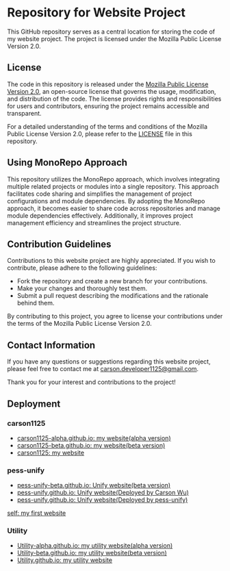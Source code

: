 # Repository for Website Project

This GitHub repository serves as a central location for storing the code of my website project. The project is licensed under the Mozilla Public License Version 2.0.

## License

The code in this repository is released under the [Mozilla Public License Version 2.0](https://www.mozilla.org/en-US/MPL/2.0/), an open-source license that governs the usage, modification, and distribution of the code. The license provides rights and responsibilities for users and contributors, ensuring the project remains accessible and transparent.

For a detailed understanding of the terms and conditions of the Mozilla Public License Version 2.0, please refer to the [LICENSE](LICENSE) file in this repository.

## Using MonoRepo Approach

This repository utilizes the MonoRepo approach, which involves integrating multiple related projects or modules into a single repository. This approach facilitates code sharing and simplifies the management of project configurations and module dependencies. By adopting the MonoRepo approach, it becomes easier to share code across repositories and manage module dependencies effectively. Additionally, it improves project management efficiency and streamlines the project structure.

## Contribution Guidelines

Contributions to this website project are highly appreciated. If you wish to contribute, please adhere to the following guidelines:

- Fork the repository and create a new branch for your contributions.
- Make your changes and thoroughly test them.
- Submit a pull request describing the modifications and the rationale behind them.

By contributing to this project, you agree to license your contributions under the terms of the Mozilla Public License Version 2.0.

## Contact Information

If you have any questions or suggestions regarding this website project, please feel free to contact me at [carson.developer1125@gmail.com](mailto:carson.developer1125@gmail.com).

Thank you for your interest and contributions to the project!

## Deployment
### carson1125
- [carson1125-alpha.github.io: my website(alpha version)](https://carson-we.github.io/Obsolete/Website/carson1125/carson1125-alpha.github.io/)
- [carson1125-beta.github.io: my website(beta version)](https://carson-we.github.io/Obsolete/Website/carson1125/carson1125-beta.github.io/)
- [carson1125: my website](https://carson-we.github.io/Website/carson1125/carson1125/)
### pess-unify
- [pess-unify-beta.github.io: Unify website(beta version)](https://carson-we.github.io/Website/pess-unify/pess-unify-beta.github.io/)
- [pess-unify.github.io: Unify website(Deployed by Carson Wu)](https://carson-we.github.io/Website/pess-unify/pess-unify.github.io/)
- [pess-unify.github.io: Unify website(Deployed by pess-unify)](https://pess-unify.github.io)

[self: my first website](https://carson-we.github.io/Website/Self/)

### Utility
- [Utility-alpha.github.io: my utility website(alpha version)](https://carson-we.github.io/Obsolete/Website/Utility/Utility-alpha.github.io/)
- [Utility-beta.github.io: my utility website(beta version)](https://carson-we.github.io/Obsolete/Website/Utility/Utility-beta.github.io/)
- [Utility.github.io: my utility website](https://carson-we.github.io/Obsolete/Website/Utility/Utility.github.io/)
